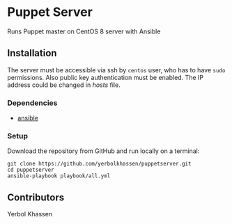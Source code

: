 # Puppet Server
Runs Puppet master on CentOS 8 server with Ansible

## Installation
The server must be accessible via ssh by `centos` user, who has to have `sudo` permissions. Also public key authentication must be enabled. The IP address could be changed in _hosts_ file.

### Dependencies
* [ansible](https://docs.ansible.com/ansible/latest/installation_guide/intro_installation.html)

### Setup
Download the repository from GitHub and run locally on a terminal:
```
git clone https://github.com/yerbolkhassen/puppetserver.git
cd puppetserver
ansible-playbook playbook/all.yml
```

## Contributors
Yerbol Khassen
